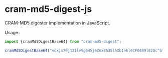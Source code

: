 # cram-md5-digest-js

CRAM-MD5 digester implementation in JavaScript.

Usage:

```javascript
import {cramMd5DigestBase64} from "cram-md5-digest";

cramMd5DigestBase64("voxjx70j131lv9g645j6Znx8535l5Xb1nkl6CF0489lE2Gc^b*H&F5jn", "1$G15/iw");
```
